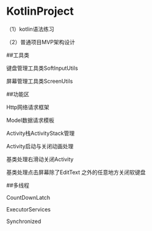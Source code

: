 # KotlinProject
<p>（1）kotlin语法练习</p>
<p>（2）普通项目MVP架构设计</p>
<p> </p>

##工具类
<p>键盘管理工具类SoftInputUtils</p>
<p>屏幕管理工具类ScreenUtils</p>
<p> </p>

##功能区
<p>Http网络请求框架</p>
<p>Model数据请求模板</p>
<p>Activity栈ActivityStack管理</p>
<p>Activity启动与关闭动画处理</p>
<p>基类处理右滑动关闭Activity</p>
<p>基类处理点击屏幕除了EditText 之外的任意地方关闭软键盘</p>

##多线程
<p>CountDownLatch</p>
<p>ExecutorServices</p>
<p>Synchronized</p>
